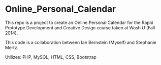 # Online_Personal_Calendar
This repo is a project to create an Online Personal Calendar for the Rapid Prototype Development and Creative Design course taken at Wash U (Fall 2014). 

This code is a collaboration between Ian Bernstein (Myself) and Stephanie Mertz.

Utilizes: PHP, MySQL, HTML, CSS, Bootstrap
